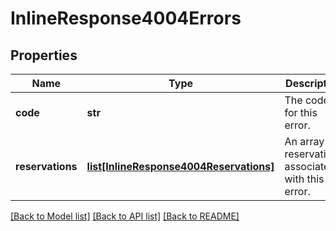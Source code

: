 # InlineResponse4004Errors

## Properties
Name | Type | Description | Notes
------------ | ------------- | ------------- | -------------
**code** | **str** | The code for this error. | 
**reservations** | [**list[InlineResponse4004Reservations]**](InlineResponse4004Reservations.md) | An array of reservations associated with this error. | 

[[Back to Model list]](../README.md#documentation-for-models) [[Back to API list]](../README.md#documentation-for-api-endpoints) [[Back to README]](../README.md)

